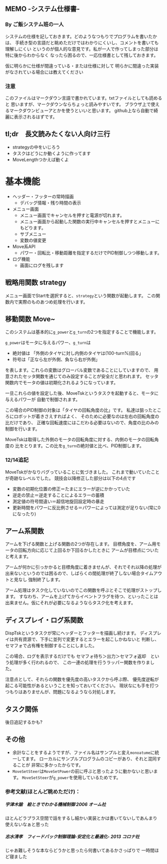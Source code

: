## MEMO -システム仕様書-
### By ご飯システム班の一人
システムの仕様を記しておきます。どのようなつもりでプログラムを書いたかは、
手続き型の言語だと眺めただけではわかりにくいし、コメントを書いても理解しにくい
というのが個人的な意見です。私が一人で作ってしまった部分は特に後からわからなく
なったら困るので、一応仕様書として残しておきます。

仮に明らかに仕様が間違っている・または仕様に対して
明らかに間違った実装がなされている場合には教えてください
### 注意
このファイルはマークダウン言語で書かれています。txtファイルとしても読めると
思いますが、マークダウンならちょっと読みやすいです。
ブラウザ上で使えるマークダウンビューアとかを使うといいと思います。
github上なら自動で綺麗に表示されるはずです。


## tl;dr　長文読みたくない人向け三行
+ strategyの中をいじろう
+ タスクはどうにか動くように作ってます
+ MoveLengthつかえば動くよ

# 基本機能
+ ヘッダー・フッターの常時描画
  + デバッグ情報・残り時間の表示
+ メニュー画面
  + メニュー画面でキャンセルを押すと電源が切れます。
  + メニュー画面から起動した関数の実行中キャンセルを押すとメニューにもどります。
  + サブメニュー
  + 変数の値変更
+ Move系API
  + パワー・回転比・移動距離を指定するだけでPID制御しつつ移動します。
+ ログ機能
  + 画面にログを残します

## 戦略用関数 strategy
メニュー画面でStartを選択すると、`strategy`という関数が起動します。
この関数内で実際のものあつめ処理を行います。

## 移動関数 Move~
このシステムは基本的に`g_power`と`g_turn`の2つを指定することで機能します。

`g_power`はモータに与えるパワー、`g_turn`は
+ 絶対値は 「外側のタイヤに対し内側のタイヤは(100-turn%)回る」
+ 符号は「正なら左が外側、負なら右が外側」

を表します。これらの変数はグローバル変数であることにしていますので、
用意されたセッタ関数を通じてのみ設定することが安全だと思われます。
セッタ関数内でモータの値は初期化されるようになっています。

一旦これらの値を設定した後、MoveTskというタスクを起動すると、モータに与えるパワーが
自動で制御されます。

この場合のPID制御の対象は「タイヤの回転角度の比」です。
私達は狙ったところにロボットが着きさえすればよく、
そのために必要なのは左右の回転角度の比だけであり、
正確な回転速度にはこだわる必要はないので、角度の比のみの制御を行います。

MoveTskは取得した外側のモータの回転角度に対する、内側のモータの回転角度の
比をとります。この比を`g_turn`の絶対値と比べ、PID制御します。

### 12/14追記　
MoveTskがかなりバグっていることに気づきました。
これまで動いていたことが奇跡なレベルでした。
競技会以降修正した部分は以下の4点です

+ 変数の初期化位置の修正＝たまにエラーが逆にかかっていた
+ 逆走の禁止＝逆走することによるエラーの蓄積
+ 測定値の符号間違い＝超信地旋回設定時の暴走
+ 更新時間をパワーに反比例させる＝パワーによっては測定が足りない(常に0になったり)

## アーム系関数
アームを下げる関数と上げる関数の2つが存在します。
目標角度を、アーム用モータの回転方向に応じて上回るか下回るかしたときに
アームが目標点についたと考えます。

アームが何かに引っかかると目標角度に着きませんが、それでそれ以降の処理が
出来ないというのでは困るので、しばらくの間処理が終了しない場合タイムアウトと見なし
強制終了します。

アーム処理はタスク化していないのでこの関数を呼ぶとそこで処理がストップします。
すなわち、アームを上げてからイベントフラグを待つ、といったことは
出来ません。仮にそれが必要になるようならタスク化を考えます。

## ディスプレイ・ログ系関数
DispTskというタスクが常にヘッダーとフッターを描画し続けます。
ディスプレイは共有資源で、下手に並列で変更するとエラーを起こしかねないと
判断し、セマフォで占有権を制御することにしました。

この場合、ログを表示するだけでも
セマフォ待ち＞出力＞セマフォ返却　という処理が多く行われるので、
この一連の処理を行うラッパー関数を作りました。

注意点として、それらの関数を優先度の高いタスクから呼ぶ際、
優先度逆転が起こる可能性があるということを知っておいてください。
現状なにも手を打つつもりはありませんが、問題になるようなら対処します。

## タスク関係
後日追記するかも?

## その他
+ 余計なことをするようですが、ファイル名はサンプルと変え`monoatume`に統一してます。
ローカルにサンプルプログラムのコピーがあり、それと混同することが
非常に多かったからです。
+ `MoveSetSteer`は`MoveSetPower`の前に呼ぶと思ったように動かないと思います。
`MoveSetSteer`が`g_power`を使用しているためです。



### 参考文献(ほとんど眺めただけ)：
##### 宇津木諭　絵ときでわかる機械制御 2006 オーム社
ほとんどラプラス空間で話をするし細かい実装とかは書いてないしであんまり
使えないなぁと思った
##### 志水清孝　フィードバック制御理論-安定化と最適化- 2013 コロナ社
じゃあ難しそうな本ならどうかと思ったら何書いてあるかさっぱりで
一時間ほど寝ました
